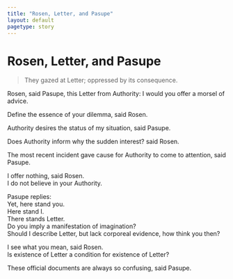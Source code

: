 ```yaml
---
title: "Rosen, Letter, and Pasupe"
layout: default
pagetype: story
---
```


# Rosen, Letter, and Pasupe        
         
> They gazed at Letter; oppressed by its consequence.    
    
Rosen, said Pasupe, this Letter from Authority: I would you offer a morsel of advice.     
        
Define the essence of your dilemma, said Rosen.        
        
Authority desires the status of my situation, said Pasupe.        
        
Does Authority inform why the sudden interest? said Rosen.        
        
The most recent incident gave cause for Authority to come to attention, said Pasupe.        
        
I offer nothing, said Rosen.        
I do not believe in your Authority.        
        
Pasupe replies:         
Yet, here stand you.        
Here stand I.        
There stands Letter.        
Do you imply a manifestation of imagination?        
Should I describe Letter, but lack corporeal evidence, how think you then?        
        
I see what you mean, said Rosen.        
Is existence of Letter a condition for existence of Letter?        
        
These official documents are always so confusing, said Pasupe.        
    

